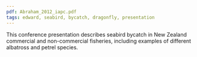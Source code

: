 ```yaml
---
pdf: Abraham_2012_iapc.pdf
tags: edward, seabird, bycatch, dragonfly, presentation
---
```

This conference presentation describes seabird bycatch in New Zealand commercial and non-commercial fisheries, including examples of different albatross and petrel species.
